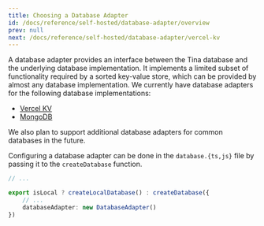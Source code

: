 ```yaml
---
title: Choosing a Database Adapter
id: /docs/reference/self-hosted/database-adapter/overview
prev: null
next: /docs/reference/self-hosted/database-adapter/vercel-kv
---
```


A database adapter provides an interface between the Tina database and the underlying database implementation. It implements a limited subset of functionality required by a sorted key-value store, which can be provided by almost any database implementation. We currently have database adapters for the following database implementations:

- [Vercel KV](/docs/reference/self-hosted/database-adapter/vercel-kv)
- [MongoDB](/docs/reference/self-hosted/database-adapter/mongodb)

We also plan to support additional database adapters for common databases in the future.

Configuring a database adapter can be done in the `database.{ts,js}` file by passing it to the `createDatabase` function.

```ts
// ...

export isLocal ? createLocalDatabase() : createDatabase({
    // ...
    databaseAdapter: new DatabaseAdapter()
})
```
